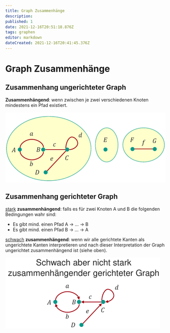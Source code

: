 ```yaml
---
title: Graph Zusammenhänge
description: 
published: 1
date: 2021-12-16T20:51:18.876Z
tags: graphen
editor: markdown
dateCreated: 2021-12-16T20:41:45.376Z
---
```


# Graph Zusammenhänge
## Zusammenhang ungerichteter Graph
**Zusammenhängend**: wenn zwischen je zwei verschiedenen Knoten mindestens ein Pfad existiert.

![zusammenhang-ungerichtet.png](/fom/formale-beschreibungsverfahren/zusammenhang-ungerichtet.png)

## Zusammenhang gerichteter Graph
<u>stark</u> **zusammenhängend**: falls es für zwei Knoten A und B die folgenden Bedingungen wahr sind: 
- Es gibt mind. einen Pfad A -> ... -> B
- Es gibt mind. einen Pfad B -> ... -> A

<u>schwach</u> **zusammenhängend**: wenn wir alle gerichtete Kanten als ungerichtete Kanten interpretieren und nach dieser Interpretation der Graph ungerichtet zusammenhängend ist (siehe oben).

![schwach-zusammenhang-gerichtet.png](/fom/formale-beschreibungsverfahren/schwach-zusammenhang-gerichtet.png)